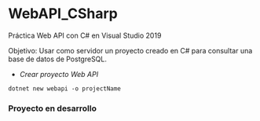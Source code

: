 # WebAPI_CSharp
Práctica Web API con C# en Visual Studio 2019

Objetivo: Usar como servidor un proyecto creado en C# para consultar una base de datos de PostgreSQL.   

- *Crear proyecto Web API*   
 <pre><code>dotnet new webapi -o projectName
</code></pre>

### Proyecto en desarrollo
